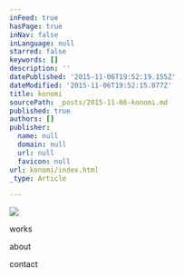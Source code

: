 ```yaml
---
inFeed: true
hasPage: true
inNav: false
inLanguage: null
starred: false
keywords: []
description: ''
datePublished: '2015-11-06T19:52:19.155Z'
dateModified: '2015-11-06T19:52:15.877Z'
title: konomi
sourcePath: _posts/2015-11-06-konomi.md
published: true
authors: []
publisher:
  name: null
  domain: null
  url: null
  favicon: null
url: konomi/index.html
_type: Article

---
```

![](https://the-grid-user-content.s3-us-west-2.amazonaws.com/5628ee11-077f-45f0-8e46-d0260c224613.jpg)

works

about

contact